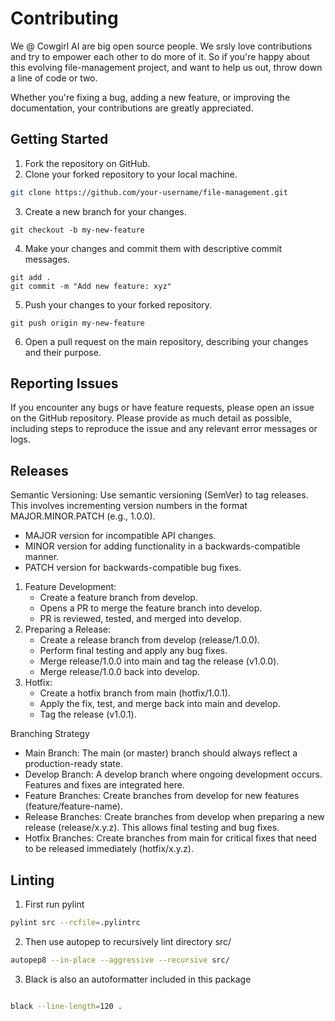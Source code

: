 # Contributing

We @ Cowgirl AI are big open source people. We srsly love contributions and try to empower each other to do more of it. So if you're happy about this evolving file-management project, and want to help us out, throw down a line of code or two.

Whether you're fixing a bug, adding a new feature, or improving the documentation,
your contributions are greatly appreciated.


## Getting Started

1. Fork the repository on GitHub.
2. Clone your forked repository to your local machine.

```zsh
git clone https://github.com/your-username/file-management.git
```

3. Create a new branch for your changes.
```
git checkout -b my-new-feature

```

4. Make your changes and commit them with descriptive commit messages.
```
git add .
git commit -m "Add new feature: xyz"

```

5. Push your changes to your forked repository.

```
git push origin my-new-feature
```

6. Open a pull request on the main repository, describing your changes and their purpose.




## Reporting Issues

If you encounter any bugs or have feature requests, please open an issue on the GitHub repository. Please provide as much detail as possible, including steps to reproduce the issue and any relevant error messages or logs.

## Releases

Semantic Versioning: Use semantic versioning (SemVer) to tag releases. This involves incrementing version numbers in the format MAJOR.MINOR.PATCH (e.g., 1.0.0).
+ MAJOR version for incompatible API changes.
+ MINOR version for adding functionality in a backwards-compatible manner.
+ PATCH version for backwards-compatible bug fixes.

1.	Feature Development:
    + Create a feature branch from develop.
    + Opens a PR to merge the feature branch into develop.
    + PR is reviewed, tested, and merged into develop.
2.	Preparing a Release:
    + Create a release branch from develop (release/1.0.0).
	+ Perform final testing and apply any bug fixes.
	+ Merge release/1.0.0 into main and tag the release (v1.0.0).
	+ Merge release/1.0.0 back into develop.
3.	Hotfix:
    + Create a hotfix branch from main (hotfix/1.0.1).
	+ Apply the fix, test, and merge back into main and develop.
    + Tag the release (v1.0.1).



Branching Strategy

+ Main Branch: The main (or master) branch should always reflect a production-ready state.
+ Develop Branch: A develop branch where ongoing development occurs. Features and fixes are integrated here.
+ Feature Branches: Create branches from develop for new features (feature/feature-name).
+ Release Branches: Create branches from develop when preparing a new release (release/x.y.z). This allows final testing and bug fixes.
+ Hotfix Branches: Create branches from main for critical fixes that need to be released immediately (hotfix/x.y.z).


## Linting

1. First run pylint
```zsh
pylint src --rcfile=.pylintrc 
```

2. Then use autopep to recursively lint directory src/ 
```zsh
autopep8 --in-place --aggressive --recursive src/
```

3. Black is also an autoformatter included in this package
```zsh

black --line-length=120 .
```
